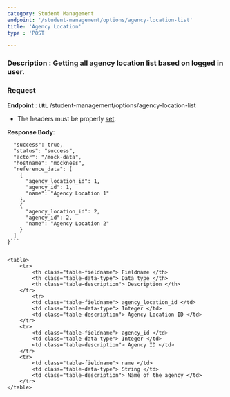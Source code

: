```yaml
---
category: Student Management
endpoint: '/student-management/options/agency-location-list'
title: 'Agency Location'
type : 'POST'

---
```

### **Description** : Getting all agency location list based on logged in user.
### Request

**Endpoint** : **`URL`** /student-management/options/agency-location-list

* The headers must be properly [set](#/Info-setting-headers-token).

**Response Body**: 

```{
  "success": true,
  "status": "success",
  "actor": "/mock-data",
  "hostname": "mockness",
  "reference_data": [
    {
      "agency_location_id": 1,
      "agency_id": 1,
      "name": "Agency Location 1"
    },
    {
      "agency_location_id": 2,
      "agency_id": 2,
      "name": "Agency Location 2"
    }
  ]
}```


<table>
	<tr>
		<th class="table-fieldname"> Fieldname </th>
		<th class="table-data-type"> Data type </th>
		<th class="table-description"> Description </th>
	</tr>
		<tr>
		<td class="table-fieldname"> agency_location_id </td>
		<td class="table-data-type"> Integer </td>
		<td class="table-description"> Agency Location ID </td>
	</tr>
	<tr>
		<td class="table-fieldname"> agency_id </td>
		<td class="table-data-type"> Integer </td>
		<td class="table-description"> Agency ID </td>
	</tr>
	<tr>
		<td class="table-fieldname"> name </td>
		<td class="table-data-type"> String </td>
		<td class="table-description"> Name of the agency </td>
	</tr>
</table>